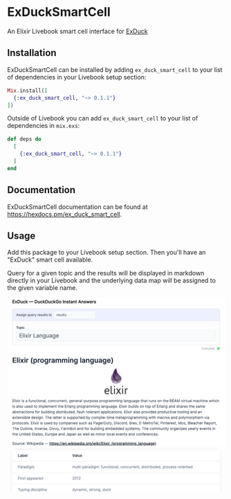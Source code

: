 # ExDuckSmartCell

An Elixir Livebook smart cell interface for [ExDuck](https://github.com/sdball/ex_duck)

## Installation

ExDuckSmartCell can be installed by adding `ex_duck_smart_cell` to your list of
dependencies in your Livebook setup section:

```elixir
Mix.install([
  {:ex_duck_smart_cell, "~> 0.1.1"}
])
```

Outside of Livebook you can add `ex_duck_smart_cell` to your list of
dependencies in `mix.exs`:

```elixir
def deps do
  [
    {:ex_duck_smart_cell, "~> 0.1.1"}
  ]
end
```

## Documentation

ExDuckSmartCell documentation can be found at
<https://hexdocs.pm/ex_duck_smart_cell>.

## Usage

Add this package to your Livebook setup section. Then you'll have an "ExDuck" smart cell available.

Query for a given topic and the results will be displayed in markdown directly in your Livebook and the underlying data map will be assigned to the given variable name.

![ExDuck smart cell showing a query and results for "Elixir Language"](https://github.com/sdball/ex_duck_smart_cell/raw/main/example.png)

